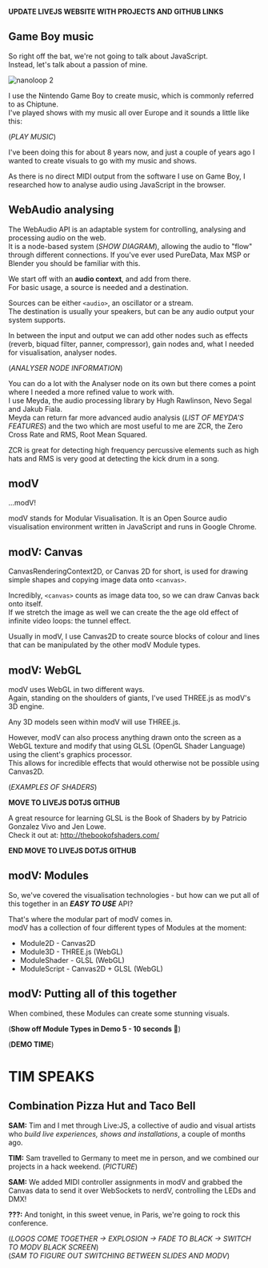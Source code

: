 **UPDATE LIVEJS WEBSITE WITH PROJECTS AND GITHUB LINKS**

## Game Boy music

So right off the bat, we're not going to talk about JavaScript.  
Instead, let's talk about a passion of mine.

![nanoloop 2](https://scontent-frt3-1.cdninstagram.com/t51.2885-15/s640x640/e15/14063636_1205327192868611_650892397_n.jpg?ig_cache_key=MTMyODI5NTMzMTU3ODcyODc5OQ%3D%3D.2)

I use the Nintendo Game Boy to create music, which is commonly referred to as Chiptune.  
I've played shows with my music all over Europe and it sounds a little like this:

(*PLAY MUSIC*)

I've been doing this for about 8 years now, and just a couple of years ago I wanted to create visuals to go with my music and shows.

As there is no direct MIDI output from the software I use on Game Boy, I researched how to analyse audio using JavaScript in the browser.

## WebAudio analysing

The WebAudio API is an adaptable system for controlling, analysing and processing audio on the web.  
It is a node-based system (*SHOW DIAGRAM*), allowing the audio to "flow" through different connections. If you've ever used PureData, Max MSP or Blender you should be familiar with this.

We start off with an **audio context**, and add from there.  
For basic usage, a source is needed and a destination.

Sources can be either ```<audio>```, an oscillator or a stream.  
The destination is usually your speakers, but can be any audio output your system supports.

In between the input and output we can add other nodes such as effects (reverb, biquad filter, panner, compressor), gain nodes and, what I needed for visualisation, analyser nodes.

(*ANALYSER NODE INFORMATION*)

You can do a lot with the Analyser node on its own but there comes a point where I needed a more refined value to work with.  
I use Meyda, the audio processing library by Hugh Rawlinson, Nevo Segal and Jakub Fiala.  
Meyda can return far more advanced audio analysis (*LIST OF MEYDA'S FEATURES*) and the two which are most useful to me are ZCR, the Zero Cross Rate and RMS, Root Mean Squared.

ZCR is great for detecting high frequency percussive elements such as high hats and RMS is very good at detecting the kick drum in a song.

## modV

...modV!

modV stands for Modular Visualisation. It is an Open Source audio visualisation environment written in JavaScript and runs in Google Chrome.

## modV: Canvas

CanvasRenderingContext2D, or Canvas 2D for short, is used for drawing simple shapes and copying image data onto ```<canvas>```.

Incredibly, ```<canvas>``` counts as image data too, so we can draw Canvas back onto itself.  
If we stretch the image as well we can create the the age old effect of infinite video loops: the tunnel effect.

Usually in modV, I use Canvas2D to create source blocks of colour and lines that can be manipulated by the other modV Module types.

## modV: WebGL

modV uses WebGL in two different ways.  
Again, standing on the shoulders of giants, I've used THREE.js as modV's 3D engine.

Any 3D models seen within modV will use THREE.js.

However, modV can also process anything drawn onto the screen as a WebGL texture and modify that using GLSL (OpenGL Shader Language) using the client's graphics processor.  
This allows for incredible effects that would otherwise not be possible using Canvas2D.

(*EXAMPLES OF SHADERS*)

**MOVE TO LIVEJS DOTJS GITHUB**

A great resource for learning GLSL is the Book of Shaders by by Patricio Gonzalez Vivo and Jen Lowe.  
Check it out at: http://thebookofshaders.com/

**END MOVE TO LIVEJS DOTJS GITHUB** 

## modV: Modules

So, we've covered the visualisation technologies - but how can we put all of this together in an ***EASY TO USE*** API?

That's where the modular part of modV comes in.  
modV has a collection of four different types of Modules at the moment:

* Module2D - Canvas2D
* Module3D - THREE.js (WebGL)
* ModuleShader - GLSL (WebGL)
* ModuleScript - Canvas2D + GLSL (WebGL)

## modV: Putting all of this together

When combined, these Modules can create some stunning visuals.

(**Show off Module Types in Demo 5 - 10 seconds 🎉**)

(**DEMO TIME**)

# TIM SPEAKS

## Combination Pizza Hut and Taco Bell

**SAM:** Tim and I met through Live:JS, a collective of audio and visual artists who *build live experiences, shows and installations*, a couple of months ago.  

**TIM:** Sam travelled to Germany to meet me in person, and we combined our projects in a hack weekend. (*PICTURE*)

**SAM:** We added MIDI controller assignments in modV and grabbed the Canvas data to send it over WebSockets to nerdV, controlling the LEDs and DMX!

**???:** And tonight, in this sweet venue, in Paris, we're going to rock this conference.

(*LOGOS COME TOGETHER -> EXPLOSION -> FADE TO BLACK -> SWITCH TO MODV BLACK SCREEN*)  
(*SAM TO FIGURE OUT SWITCHING BETWEEN SLIDES AND MODV*)
